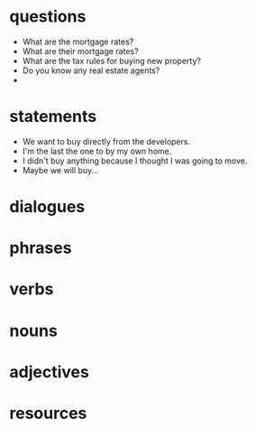# questions
- What are the mortgage rates?
- What are their mortgage rates?
- What are the tax rules for buying new property?
- Do you know any real estate agents?
- 
# statements
- We want to buy directly from the developers.
- I'm the last the one to by my own home.
- I didn't buy anything because I thought I was going to move.
- Maybe we will buy... 
# dialogues

# phrases

# verbs

# nouns

# adjectives

# resources
